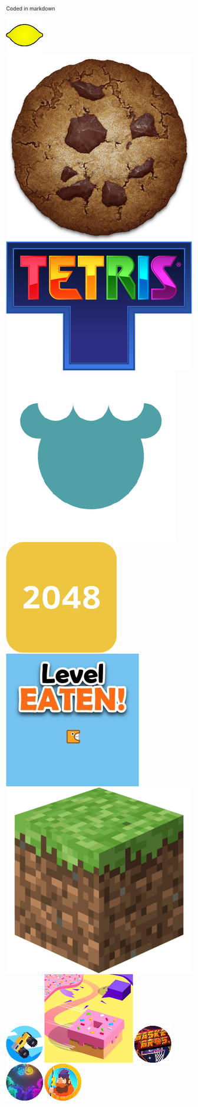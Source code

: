 Coded in markdown

[![Lemonoids](img/lemonoids.png "Lemonstroids")](https://ncsources.github.io/games/lemonoids/index.html)  [![Cookie Clicker](img/cookie-clicker.png "Cookie Clicker")](https://ncsources.github.io/games/cookie-clicker/index.html)  [![Tetris](img/tetris.png "Tetris")](https://ncsources.github.io/games/tetris/index.html)  [![HTMLifier](img/htmlifier.png "HTMLifier")](https://ncsources.github.io/games/htmlifier.html)  [![2048](img/2048.png "2048")](https://ncsources.github.io/games/2048/index.html)  [![Level EATEN!](img/level-eaten.png "Level EATEN!")](https://ncsources.github.io/games/level-eaten.html)    [![Eaglercraft](img/eaglercraft.png "Eaglercraft")](https://ncsources.github.io/games/eaglercraft.html)  [![Drive Mad](img/drive-mad.png "Drive Mad")](https://ncsources.github.io/games/drive-mad/index.html)  [![Paper.io 2](img/paperio-2.png "Paper.io 2")](https://ncsources.github.io/games/paperio-2/index.html)  [![Basket Bros](img/basket-bros.png "Basket Bros")](https://ncsources.github.io/games/basket-bros/index.html)  [![Fluid Simulation](img/fluid_simulation.png "Fluid Simulation")](https://ncsources.github.io/games/fluid_simulation/index.html)  [![Tiny Fishing](img/tiny-fishing.png "Tiny Fishing")](https://ncsources.github.io/games/tiny-fishing.html)
